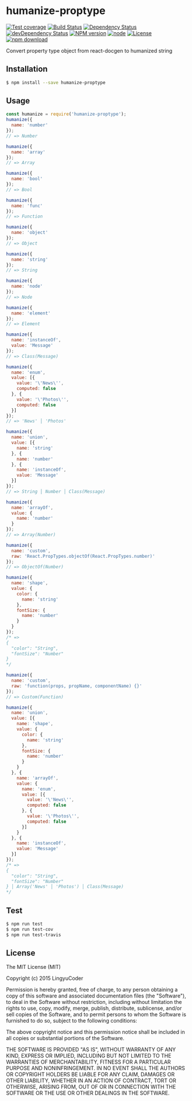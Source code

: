 # humanize-proptype

[![Test coverage](https://img.shields.io/coveralls/LingyuCoder/humanize-proptype.svg?style=flat-square)](https://coveralls.io/r/LingyuCoder/humanize-proptype?branch=master)
[![Build Status](https://travis-ci.org/LingyuCoder/humanize-proptype.png)](https://travis-ci.org/LingyuCoder/humanize-proptype)
[![Dependency Status](https://david-dm.org/LingyuCoder/humanize-proptype.svg)](https://david-dm.org/LingyuCoder/humanize-proptype)
[![devDependency Status](https://david-dm.org/LingyuCoder/humanize-proptype/dev-status.svg)](https://david-dm.org/LingyuCoder/humanize-proptype#info=devDependencies)
[![NPM version](http://img.shields.io/npm/v/humanize-proptype.svg?style=flat-square)](http://npmjs.org/package/humanize-proptype)
[![node](https://img.shields.io/badge/node.js-%3E=_4.0-green.svg?style=flat-square)](http://nodejs.org/download/)
[![License](http://img.shields.io/npm/l/humanize-proptype.svg?style=flat-square)](LICENSE)
[![npm download](https://img.shields.io/npm/dm/humanize-proptype.svg?style=flat-square)](https://npmjs.org/package/humanize-proptype)

Convert property type object from react-docgen to humanized string

## Installation

```bash
$ npm install --save humanize-proptype
```

## Usage

```javascript
const humanize = require('humanize-proptype');
humanize({
  name: 'number'
});
// => Number

humanize({
  name: 'array'
});
// => Array

humanize({
  name: 'bool'
});
// => Bool

humanize({
  name: 'func'
});
// => Function

humanize({
  name: 'object'
});
// => Object

humanize({
  name: 'string'
});
// => String

humanize({
  name: 'node'
});
// => Node

humanize({
  name: 'element'
});
// => Element

humanize({
  name: 'instanceOf',
  value: 'Message'
});
// => Class(Message)

humanize({
  name: 'enum',
  value: [{
    value: '\'News\'',
    computed: false
  }, {
    value: '\'Photos\'',
    computed: false
  }]
});
// => 'News' │ 'Photos'

humanize({
  name: 'union',
  value: [{
    name: 'string'
  }, {
    name: 'number'
  }, {
    name: 'instanceOf',
    value: 'Message'
  }]
});
// => String │ Number │ Class(Message)

humanize({
  name: 'arrayOf',
  value: {
    name: 'number'
  }
});
// => Array(Number)

humanize({
  name: 'custom',
  raw: 'React.PropTypes.objectOf(React.PropTypes.number)'
});
// => ObjectOf(Number)

humanize({
  name: 'shape',
  value: {
    color: {
      name: 'string'
    },
    fontSize: {
      name: 'number'
    }
  }
});
/* => 
{
  "color": "String",
  "fontSize": "Number"
} 
*/

humanize({
  name: 'custom',
  raw: 'function(props, propName, componentName) {}'
});
// => Custom(Function)

humanize({
  name: 'union',
  value: [{
    name: 'shape',
    value: {
      color: {
        name: 'string'
      },
      fontSize: {
        name: 'number'
      }
    }
  }, {
    name: 'arrayOf',
    value: {
      name: 'enum',
      value: [{
        value: '\'News\'',
        computed: false
      }, {
        value: '\'Photos\'',
        computed: false
      }]
    }
  }, {
    name: 'instanceOf',
    value: 'Message'
  }]
});
/* => 
{
  "color": "String",
  "fontSize": "Number"
} │ Array('News' │ 'Photos') │ Class(Message) 
*/
```

## Test

```bash
$ npm run test
$ npm run test-cov
$ npm run test-travis
```

## License

The MIT License (MIT)

Copyright (c) 2015 LingyuCoder

Permission is hereby granted, free of charge, to any person obtaining a copy
of this software and associated documentation files (the "Software"), to deal
in the Software without restriction, including without limitation the rights
to use, copy, modify, merge, publish, distribute, sublicense, and/or sell
copies of the Software, and to permit persons to whom the Software is
furnished to do so, subject to the following conditions:

The above copyright notice and this permission notice shall be included in all
copies or substantial portions of the Software.

THE SOFTWARE IS PROVIDED "AS IS", WITHOUT WARRANTY OF ANY KIND, EXPRESS OR
IMPLIED, INCLUDING BUT NOT LIMITED TO THE WARRANTIES OF MERCHANTABILITY,
FITNESS FOR A PARTICULAR PURPOSE AND NONINFRINGEMENT. IN NO EVENT SHALL THE
AUTHORS OR COPYRIGHT HOLDERS BE LIABLE FOR ANY CLAIM, DAMAGES OR OTHER
LIABILITY, WHETHER IN AN ACTION OF CONTRACT, TORT OR OTHERWISE, ARISING FROM,
OUT OF OR IN CONNECTION WITH THE SOFTWARE OR THE USE OR OTHER DEALINGS IN THE
SOFTWARE.
